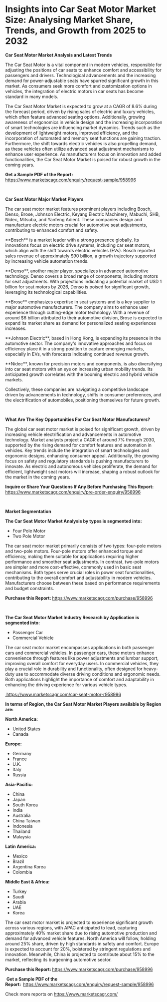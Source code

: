 <p><h1>Insights into Car Seat Motor Market Size: Analysing Market Share, Trends, and Growth from 2025 to 2032</h1></p><p><strong>Car Seat Motor Market Analysis and Latest Trends</strong></p>
<p><p>The Car Seat Motor is a vital component in modern vehicles, responsible for adjusting the positions of car seats to enhance comfort and accessibility for passengers and drivers. Technological advancements and the increasing demand for power-adjustable seats have spurred significant growth in this market. As consumers seek more comfort and customization options in vehicles, the integration of electric motors in car seats has become standard in many models.</p><p>The Car Seat Motor Market is expected to grow at a CAGR of 8.6% during the forecast period, driven by rising sales of electric and luxury vehicles, which often feature advanced seating options. Additionally, growing awareness of ergonomics in vehicle design and the increasing incorporation of smart technologies are influencing market dynamics. Trends such as the development of lightweight motors, improved efficiency, and the incorporation of automated and memory seat functions are gaining traction. Furthermore, the shift towards electric vehicles is also propelling demand, as these vehicles often utilize advanced seat adjustment mechanisms to enhance user experience. As manufacturers focus on innovation and added functionalities, the Car Seat Motor Market is poised for robust growth in the coming years.</p></p>
<p><strong>Get a Sample PDF of the Report:&nbsp;</strong> <a href="https://www.marketscagr.com/enquiry/request-sample/958996?utm_campaign=3578&utm_medium=2&utm_source=Github&utm_content=ia&utm_term=30032025&utm_id=car-seat-motor">https://www.marketscagr.com/enquiry/request-sample/958996</a></p>
<p>&nbsp;</p>
<p><strong>Car Seat Motor Major Market Players</strong></p>
<p><p>The car seat motor market features prominent players including Bosch, Denso, Brose, Johnson Electric, Keyang Electric Machinery, Mabuchi, SHB, Nidec, Mitsuba, and Yanfeng Adient. These companies design and manufacture electric motors crucial for automotive seat adjustments, contributing to enhanced comfort and safety.</p><p>**Bosch** is a market leader with a strong presence globally. Its innovations focus on electric drive systems, including car seat motors, which align with the shift towards electric vehicles (EVs). Bosch reported sales revenue of approximately $90 billion, a growth trajectory supported by increasing vehicle automation trends.</p><p>**Denso**, another major player, specializes in advanced automotive technology. Denso covers a broad range of components, including motors for seat adjustments. With projections indicating a potential market of USD 1 billion for seat motors by 2026, Denso is poised for significant growth, leveraging its technological capabilities.</p><p>**Brose** emphasizes expertise in seat systems and is a key supplier to major automotive manufacturers. The company aims to enhance user experience through cutting-edge motor technology. With a revenue of around $6 billion attributed to their automotive division, Brose is expected to expand its market share as demand for personalized seating experiences increases.</p><p>**Johnson Electric**, based in Hong Kong, is expanding its presence in the automotive sector. The company's innovative approaches and focus on efficiency place it in a strong position to capture emerging markets, especially in EVs, with forecasts indicating continued revenue growth.</p><p>**Nidec**, known for precision motors and components, is also diversifying into car seat motors with an eye on increasing urban mobility trends. Its anticipated growth correlates with the booming electric and hybrid vehicle markets.</p><p>Collectively, these companies are navigating a competitive landscape driven by advancements in technology, shifts in consumer preferences, and the electrification of automobiles, positioning themselves for future growth.</p></p>
<p>&nbsp;</p>
<p><strong>What Are The Key Opportunities For Car Seat Motor Manufacturers?</strong></p>
<p><p>The global car seat motor market is poised for significant growth, driven by increasing vehicle electrification and advancements in automotive technology. Market analysts project a CAGR of around 7% through 2030, supported by the rising demand for comfort features and automation in vehicles. Key trends include the integration of smart technologies and ergonomic designs, enhancing consumer appeal. Additionally, the growing focus on safety and regulatory standards is pushing manufacturers to innovate. As electric and autonomous vehicles proliferate, the demand for efficient, lightweight seat motors will increase, shaping a robust outlook for the market in the coming years.</p></p>
<p><strong>Inquire or Share Your Questions If Any Before Purchasing This Report:</strong> <a href="https://www.marketscagr.com/enquiry/pre-order-enquiry/958996?utm_campaign=3578&utm_medium=2&utm_source=Github&utm_content=ia&utm_term=30032025&utm_id=car-seat-motor">https://www.marketscagr.com/enquiry/pre-order-enquiry/958996</a></p>
<p>&nbsp;</p>
<p><strong>Market Segmentation</strong></p>
<p><strong>The Car Seat Motor Market Analysis by types is segmented into:</strong></p>
<p><ul><li>Four Pole Motor</li><li>Two Pole Motor</li></ul></p>
<p><p>The car seat motor market primarily consists of two types: four-pole motors and two-pole motors. Four-pole motors offer enhanced torque and efficiency, making them suitable for applications requiring higher performance and smoother seat adjustments. In contrast, two-pole motors are simpler and more cost-effective, commonly used in basic seat mechanisms. Both types serve crucial roles in power seat functionalities, contributing to the overall comfort and adjustability in modern vehicles. Manufacturers choose between these based on performance requirements and budget constraints.</p></p>
<p><strong>Purchase this Report:&nbsp;</strong><a href="https://www.marketscagr.com/purchase/958996?utm_campaign=3578&utm_medium=2&utm_source=Github&utm_content=ia&utm_term=30032025&utm_id=car-seat-motor">https://www.marketscagr.com/purchase/958996</a></p>
<p>&nbsp;</p>
<p><strong>The Car Seat Motor Market Industry Research by Application is segmented into:</strong></p>
<p><ul><li>Passenger Car</li><li>Commercial Vehicle</li></ul></p>
<p><p>The car seat motor market encompasses applications in both passenger cars and commercial vehicles. In passenger cars, these motors enhance convenience through features like power adjustments and lumbar support, improving overall comfort for everyday users. In commercial vehicles, they play a crucial role in durability and functionality, often designed for heavy-duty use to accommodate diverse driving conditions and ergonomic needs. Both applications highlight the importance of comfort and adaptability in enhancing the driving experience for various vehicle types.</p></p>
<p><a href="https://www.marketscagr.com/car-seat-motor-r958996?utm_campaign=3578&utm_medium=2&utm_source=Github&utm_content=ia&utm_term=30032025&utm_id=car-seat-motor">&nbsp;https://www.marketscagr.com/car-seat-motor-r958996</a></p>
<p><strong>In terms of Region, the Car Seat Motor Market Players available by Region are:</strong></p>
<p>
    <p> <strong> North America: </strong>
        <ul>
            <li>United States</li>
            <li>Canada</li>
        </ul>
        </p> 
    <p> <strong> Europe: </strong>
        <ul>
            <li>Germany</li>
            <li>France</li>
            <li>U.K.</li>
            <li>Italy</li>
            <li>Russia</li>
        </ul>
        </p> 
    <p> <strong> Asia-Pacific: </strong>
        <ul>
            <li>China</li>
            <li>Japan</li>
            <li>South Korea</li>
            <li>India</li>
            <li>Australia</li>
            <li>China Taiwan</li>
            <li>Indonesia</li>
            <li>Thailand</li>
            <li>Malaysia</li>
        </ul>
        </p> 
    <p> <strong> Latin America: </strong>
        <ul>
            <li>Mexico</li>
            <li>Brazil</li>
            <li>Argentina Korea</li>
            <li>Colombia</li>
        </ul>
        </p> 
    <p> <strong> Middle East & Africa: </strong>
        <ul>
            <li>Turkey</li>
            <li>Saudi</li>
            <li>Arabia</li>
            <li>UAE</li>
            <li>Korea</li>
        </ul>
    </p>
    </p>
<p><p>The car seat motor market is projected to experience significant growth across various regions, with APAC anticipated to lead, capturing approximately 40% market share due to rising automotive production and demand for advanced vehicle features. North America will follow, holding around 25% share, driven by high standards in safety and comfort. Europe is expected to account for 20%, bolstered by stringent regulations and innovation. Meanwhile, China is projected to contribute about 15% to the market, reflecting its burgeoning automotive sector.</p></p>
<p><strong>Purchase this Report: </strong><a href="https://www.marketscagr.com/purchase/958996?utm_campaign=3578&utm_medium=2&utm_source=Github&utm_content=ia&utm_term=30032025&utm_id=car-seat-motor">https://www.marketscagr.com/purchase/958996</a></p>
<p>&nbsp;<strong>Get a Sample PDF of the Report:&nbsp;&nbsp;</strong><a href="https://www.marketscagr.com/enquiry/request-sample/958996?utm_campaign=3578&utm_medium=2&utm_source=Github&utm_content=ia&utm_term=30032025&utm_id=car-seat-motor">https://www.marketscagr.com/enquiry/request-sample/958996</a></p>
<p><strong></strong></p>
<p>Check more reports on <a href="https://www.marketscagr.com/?utm_campaign=3578&utm_medium=2&utm_source=Github&utm_content=ia&utm_term=30032025&utm_id=car-seat-motor">https://www.marketscagr.com/</a></p>